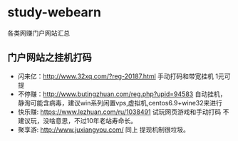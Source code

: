 # study-webearn
各类网赚门户网站汇总
## 门户网站之挂机打码
- 闪来亿：http://www.32xq.com/?reg-20187.html   手动打码和带宽挂机 1元可提
- 不停赚：http://www.butingzhuan.com/reg.php?upid=94583  自动挂机，静淘可能含病毒，建议win系列闲置vps,虚拟机,centos6.9+wine32来进行
- 快乐赚: https://www.lezhuan.com/ru/1038491   试玩网页游戏和手动打码 不建议玩，没啥意思，不过10年老站寿命长。
- 聚享游: http://www.juxiangyou.com/   同上  提现机制很垃圾。

